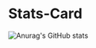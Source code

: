 # Stats-Card
![Anurag's GitHub stats](https://github-readme-stats.vercel.app/api?username=DanielaBalaniuc&theme=nord&show_icons=true)
